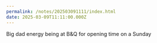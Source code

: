 ```yaml
---
permalink: /notes/202503091111/index.html
date: 2025-03-09T11:11:00.000Z
---
```


Big dad energy being at B&Q for opening time on a Sunday